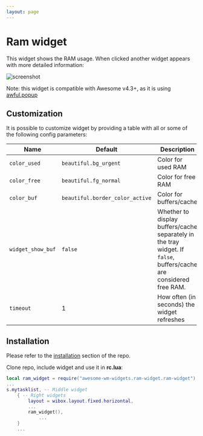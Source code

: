 ```yaml
---
layout: page
---
```

# Ram widget

This widget shows the RAM usage. When clicked another widget appears with more detailed information:

![screenshot](../awesome-wm-widgets/assets/img/widgets/screenshots/ram-widget/out.gif)

Note: this widget is compatible with Awesome v4.3+, as it is using [awful.popup](https://awesomewm.org/doc/api/classes/awful.popup.html)

## Customization

It is possible to customize widget by providing a table with all or some of the following config parameters:

| Name | Default | Description |
|---|---|---|
| `color_used` | `beautiful.bg_urgent` | Color for used RAM |
| `color_free` | `beautiful.fg_normal` | Color for free RAM |
| `color_buf`  | `beautiful.border_color_active` | Color for buffers/cache |
| `widget_show_buf`  | `false` | Whether to display buffers/cache separately in the tray widget. If `false`, buffers/cache are considered free RAM. |
| `timeout`    | 1 | How often (in seconds) the widget refreshes |

## Installation

Please refer to the [installation](https://github.com/streetturtle/awesome-wm-widgets#installation) section of the repo.

Clone repo, include widget and use it in **rc.lua**:

```lua
local ram_widget = require("awesome-wm-widgets.ram-widget.ram-widget")
...
s.mytasklist, -- Middle widget
	{ -- Right widgets
    	layout = wibox.layout.fixed.horizontal,
		...
		ram_widget(),
    		...
	}
	...
```

